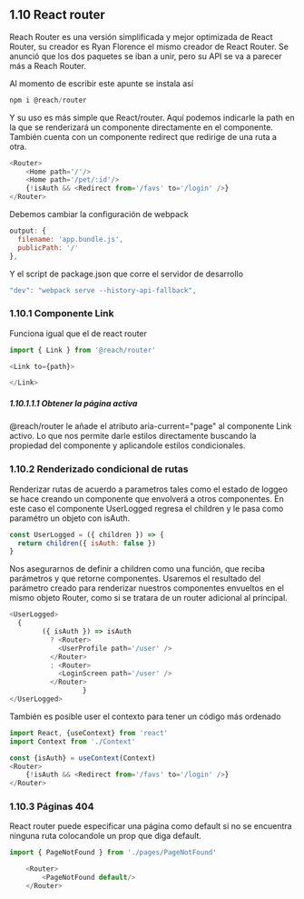 ## 1.10 React router

Reach Router es una versión simplificada y mejor optimizada de React
Router, su creador es Ryan Florence el mismo creador de React Router. Se
anunció que los dos paquetes se iban a unir, pero su API se va a parecer
más a Reach Router.

Al momento de escribir este apunte se instala así

``` javascript
npm i @reach/router
```

Y su uso es más simple que React/router. Aquí podemos indicarle la path
en la que se renderizará un componente directamente en el componente.
También cuenta con un componente redirect que redirige de una ruta a
otra.

``` javascript
<Router>
    <Home path='/'/>
    <Home path='/pet/:id'/>
    {!isAuth && <Redirect from='/favs' to='/login' />}
</Router>
```

Debemos cambiar la configuración de webpack

``` javascript
output: {
  filename: 'app.bundle.js',
  publicPath: '/'
},
```

Y el script de package.json que corre el servidor de desarrollo

``` javascript
"dev": "webpack serve --history-api-fallback",
```

### 1.10.1 Componente Link

Funciona igual que el de react router

``` javascript
import { Link } from '@reach/router'

<Link to={path}>

</Link>
```

##### 1.10.1.1.1 Obtener la página activa

@reach/router le añade el atributo aria-current="page" al componente
Link activo. Lo que nos permite darle estilos directamente buscando la
propiedad del componente y aplicandole estilos condicionales.

### 1.10.2 Renderizado condicional de rutas

Renderizar rutas de acuerdo a parametros tales como el estado de loggeo
se hace creando un componente que envolverá a otros componentes. En este
caso el componente UserLogged regresa el children y le pasa como
paramétro un objeto con isAuth.

``` javascript
const UserLogged = ({ children }) => {
  return children({ isAuth: false })
}
```

Nos asegurarnos de definir a children como una función, que reciba
parámetros y que retorne componentes. Usaremos el resultado del
parámetro creado para renderizar nuestros componentes envueltos en el
mismo objeto Router, como si se tratara de un router adicional al
principal.

``` javascript
<UserLogged>
  {
        ({ isAuth }) => isAuth
          ? <Router>
            <UserProfile path='/user' />
          </Router>
          : <Router>
            <LoginScreen path='/user' />
          </Router>
                  }
</UserLogged>
```

También es posible user el contexto para tener un código más ordenado

``` javascript
import React, {useContext} from 'react'
import Context from './Context'

const {isAuth} = useContext(Context)
<Router>
    {!isAuth && <Redirect from='/favs' to='/login' />}
</Router>
```

### 1.10.3 Páginas 404

React router puede especificar una página como default si no se
encuentra ninguna ruta colocandole un prop que diga default.

``` javascript
import { PageNotFound } from './pages/PageNotFound'

    <Router>
        <PageNotFound default/>
    </Router>
```
